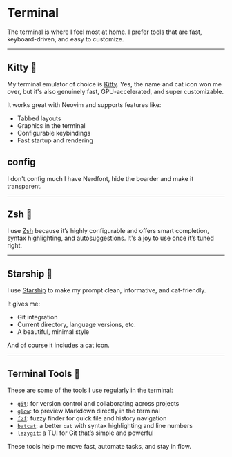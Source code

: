 # Terminal

The terminal is where I feel most at home. I prefer tools that are fast, keyboard-driven, and easy to customize.

---

## Kitty <span class="icon"></span>

My terminal emulator of choice is [Kitty](https://sw.kovidgoyal.net/kitty/). Yes, the name and cat icon won me over, but it's also genuinely fast, GPU-accelerated, and super customizable.

It works great with Neovim and supports features like:
- Tabbed layouts
- Graphics in the terminal
- Configurable keybindings
- Fast startup and rendering

## config

I don't config much I have Nerdfont, hide the boarder and make it transparent.

---

## Zsh <span class="icon">󱎃</span>

I use [Zsh](https://www.zsh.org/) because it’s highly configurable and offers smart completion, syntax highlighting, and autosuggestions. It's a joy to use once it’s tuned right.

---

## Starship 

I use [Starship](https://starship.rs/) to make my prompt clean, informative, and cat-friendly.

It gives me:
- Git integration
- Current directory, language versions, etc.
- A beautiful, minimal style

And of course it includes a cat icon.

---

## Terminal Tools 

These are some of the tools I use regularly in the terminal:

- [`git`](https://git-scm.com/): for version control and collaborating across projects  
- [`glow`](https://github.com/charmbracelet/glow): to preview Markdown directly in the terminal  
- [`fzf`](https://github.com/junegunn/fzf): fuzzy finder for quick file and history navigation  
- [`batcat`](https://github.com/sharkdp/bat): a better `cat` with syntax highlighting and line numbers  
- [`lazygit`](https://github.com/jesseduffield/lazygit): a TUI for Git that’s simple and powerful  

These tools help me move fast, automate tasks, and stay in flow.
